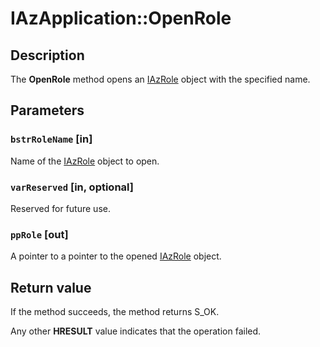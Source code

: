 # IAzApplication::OpenRole

## Description

The **OpenRole** method opens an [IAzRole](https://learn.microsoft.com/windows/desktop/api/azroles/nn-azroles-iazrole) object with the specified name.

## Parameters

### `bstrRoleName` [in]

Name of the [IAzRole](https://learn.microsoft.com/windows/desktop/api/azroles/nn-azroles-iazrole) object to open.

### `varReserved` [in, optional]

Reserved for future use.

### `ppRole` [out]

A pointer to a pointer to the opened [IAzRole](https://learn.microsoft.com/windows/desktop/api/azroles/nn-azroles-iazrole) object.

## Return value

 If the method succeeds, the method returns S_OK.

Any other **HRESULT** value indicates that the operation failed.
